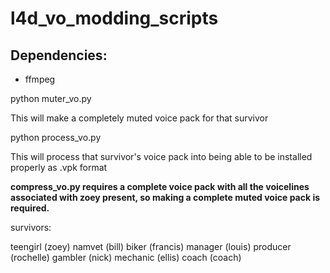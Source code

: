 # l4d_vo_modding_scripts

## Dependencies:
- ffmpeg

python muter_vo.py <survivor>  
  
This will make a completely muted voice pack for that survivor

python process_vo.py <survivor>  
  
This will process that survivor's voice pack into being able to be installed properly as .vpk format

**compress_vo.py requires a complete voice pack with all the voicelines associated with zoey present, so making a complete muted voice pack is required.**

survivors:

teengirl (zoey) 
namvet (bill) 
biker (francis) 
manager (louis)
producer (rochelle)
gambler (nick)
mechanic (ellis)
coach (coach)

